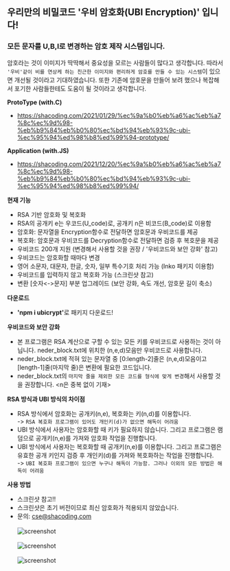 ## 우리만의 비밀코드 '우비 암호화(UBI Encryption)' 입니다!

### 모든 문자를 U,B,I로 변경하는 암호 제작 시스템입니다.

암호라는 것이 이미지가 딱딱해서 중요성을 모르는 사람들이 많다고 생각합니다.
따라서 `'우비'같이 비를 연상케 하는 친근한 이미지와 편리하게 암호를 만들 수 있는 시스템`이 있으면 개선될 것이라고 기대하였습니다.
또한 기존에 암호문을 만들어 보려 했으나 복잡해서 포기한 사람들한테도 도움이 될 것이라고 생각합니다. 

<strong>ProtoType (with.C)</strong>
- https://shacoding.com/2021/01/29/%ec%9a%b0%eb%a6%ac%eb%a7%8c%ec%9d%98-%eb%b9%84%eb%b0%80%ec%bd%94%eb%93%9c-ubi-%ec%95%94%ed%98%b8%ed%99%94-prototype/

<strong>Application (with.JS)</strong>
- https://shacoding.com/2021/12/20/%ec%9a%b0%eb%a6%ac%eb%a7%8c%ec%9d%98-%eb%b9%84%eb%b0%80%ec%bd%94%eb%93%9c-ubi-%ec%95%94%ed%98%b8%ed%99%94/

<strong>현재 기능</strong>
- RSA 기반 암호화 및 복호화 
- RSA의 공개키 e는 우코드(U_code)로, 공개키 n은 비코드(B_code)로 이용함
- 암호화: 문자열을 Encryption함수로 전달하면 암호문과 우비코드를 제공
- 복호화: 암호문과 우비코드를 Decryption함수로 전달하면 검증 후 복호문을 제공 
- 우비코드 200개 지원 (변경해서 사용할 것을 권장 / '우비코드와 보안 강화' 참고)
- 우비코드는 암호화할 때마다 변경 
- 영어 소문자, 대문자, 한글, 숫자, 일부 특수기호 처리 가능 (Inko 패키지 이용함)
- 우비코드를 입력하지 않고 복호화 가능 (스크린샷 참고)
- 변환 [숫자<->문자] 부분 업그레이드 (보안 강화, 속도 개선, 암호문 길이 축소)


<strong>다운로드</strong>
- <strong>'npm i ubicrypt'</strong>로 패키지 다운로드!


<strong>우비코드와 보안 강화</strong>
- 본 프로그램은 RSA 계산으로 구할 수 있는 모든 키를 우비코드로 사용하는 것이 아닙니다. neder_block.txt에 위치한 (n,e,d)모음만 우비코드로 사용합니다.
- neder_block.txt에 적혀 있는 문자열 중 [0:length-2]줄은 (n,e,d)모음이고 [length-1]줄(마지막 줄)은 변환에 필요한 코드입니다.
- neder_block.txt의 `마지막 줄을 제외한 모든 코드를 형식에 맞게 변경`해서 사용할 것을 권장합니다. <n은 중복 없이 기재>


<strong>RSA 방식과 UBI 방식의 차이점</strong>
- RSA 방식에서 암호화는 공개키(n,e), 복호화는 키(n,d)를 이용합니다.
<br>-> `RSA 복호화 프로그램이 있어도 개인키(d)가 없으면 해독이 어려움`
- UBI 방식에서 사용자는 암호화할 때 키가 필요하지 않습니다. 그리고 프로그램은 램덤으로 공개키(n,e)를 가져와 암호화 작업을 진행합니다. 
- UBI 방식에서 사용자는 복호화할 때 공개키(n,e)를 이용합니다. 그리고 프로그램은 유효한 공개 키인지 검증 후 개인키(d)를 가져와 복호화하는 작업을 진행합니다. 
<br>-> `UBI 복호화 프로그램이 있으면 누구나 해독이 가능함. 그러나 이외의 모든 방법은 해독이 어려움`

<strong>사용 방법</strong>
- 스크린샷 참고!!
- 스크린샷은 초기 버전이므로 최신 암호화가 적용되지 않았습니다. 
- 문의: cse@shacoding.com<br><br>
![screenshot](https://shacoding.com/image_directory/ubi_test_1.PNG)<br><br>
![screenshot](https://shacoding.com/image_directory/ubi_test_2.PNG)<br><br>
![screenshot](https://shacoding.com/image_directory/ubi_test_out.PNG)
